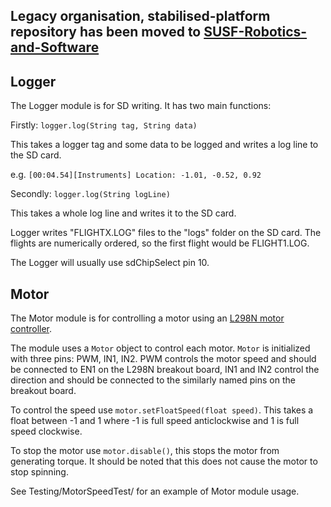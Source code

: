 ## Legacy organisation, stabilised-platform repository has been moved to [SUSF-Robotics-and-Software](https://github.com/SUSF-Robotics-and-Software/stabilised-platform)

## Logger

The Logger module is for SD writing. It has two main functions:

Firstly: `logger.log(String tag, String data)`

This takes a logger tag and some data to be logged and writes a log line to the SD card.

e.g. `[00:04.54][Instruments] Location: -1.01, -0.52, 0.92`

Secondly: `logger.log(String logLine)`

This takes a whole log line and writes it to the SD card.

Logger writes "FLIGHTX.LOG" files to the "logs" folder on the SD card. The flights are numerically ordered, so the first flight would be FLIGHT1.LOG.

The Logger will usually use sdChipSelect pin 10.


## Motor

The Motor module is for controlling a motor using an [L298N motor controller](https://tronixlabs.com.au/news/tutorial-l298n-dual-motor-controller-module-2a-and-arduino).

The module uses a `Motor` object to control each motor. `Motor` is initialized with three pins: PWM, IN1, IN2. PWM controls the motor speed and should be connected to EN1 on the L298N breakout board, IN1 and IN2 control the direction and should be connected to the similarly named pins on the breakout board.

To control the speed use `motor.setFloatSpeed(float speed)`. This takes a float between -1 and 1 where -1 is full speed anticlockwise and 1 is full speed clockwise.

To stop the motor use `motor.disable()`, this stops the motor from generating torque. It should be noted that this does not cause the motor to stop spinning.

See Testing/MotorSpeedTest/ for an example of Motor module usage.
